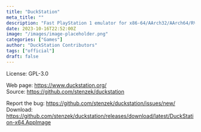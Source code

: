 ```yaml
---
title: "DuckStation"
meta_title: ""
description: "Fast PlayStation 1 emulator for x86-64/AArch32/AArch64/RV64"
date: 2023-10-16T22:52:00Z
image: "/images/image-placeholder.png"
categories: ["Games"]
author: "DuckStation Contributors"
tags: ["official"]
draft: false
---
```


License: GPL-3.0

Web page: https://www.duckstation.org/  
Source: https://github.com/stenzek/duckstation

Report the bug: https://github.com/stenzek/duckstation/issues/new/  
Download: https://github.com/stenzek/duckstation/releases/download/latest/DuckStation-x64.AppImage
